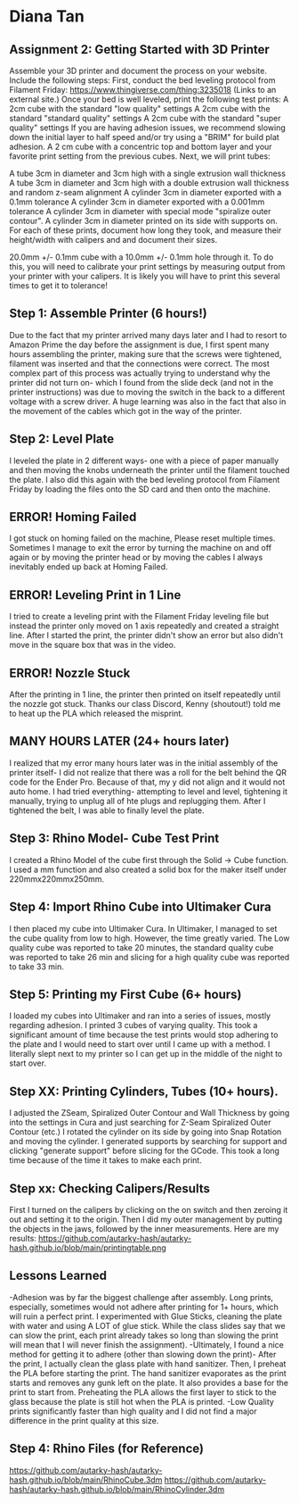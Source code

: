 # Diana Tan

## Assignment 2: Getting Started with 3D Printer
Assemble your 3D printer and document the process on your website. Include the following steps:
First, conduct the bed leveling protocol from Filament Friday: https://www.thingiverse.com/thing:3235018 (Links to an external site.)
Once your bed is well leveled, print the following test prints:
A 2cm cube with the standard "low quality" settings 
A 2cm cube with the standard "standard quality" settings 
A 2cm cube with the standard "super quality" settings
If you are having adhesion issues, we recommend slowing down the initial layer to half speed and/or  try using a "BRIM" for build plat adhesion.
A 2 cm cube with a concentric top and bottom layer and your favorite print setting from the previous cubes.
Next, we will print tubes: 

A tube 3cm in diameter and 3cm high with a single extrusion wall thickness
A tube 3cm in diameter and 3cm high with a double extrusion wall thickness and random z-seam alignment
A cylinder 3cm in diameter exported with a 0.1mm tolerance
A cylinder 3cm in diameter exported with a 0.001mm tolerance
A cylinder 3cm in diameter with special mode "spiralize outer contour".
A cylinder 3cm in diameter printed on its side with supports on.
For each of these prints, document how long they took, and measure their height/width with calipers and and document their sizes. 

20.0mm +/- 0.1mm cube with a 10.0mm +/- 0.1mm hole through it.
To do this, you will need to calibrate your print settings by measuring output from your printer with your calipers. It is likely you will have to print this several times to get it to tolerance!
## Step 1: Assemble Printer (6 hours!)
Due to the fact that my printer arrived many days later and I had to resort to Amazon Prime the day before the assignment is due, I first spent many hours assembling the printer, making sure that the screws were tightened, filament was inserted and that the connections were correct. The most complex part of this process was actually trying to understand why the printer did not turn on- which I found from the slide deck (and not in the printer instructions) was due to moving the switch in the back to a different voltage with a screw driver. A huge learning was also in the fact that  also in the movement of the cables which got in the way of the printer. 

## Step 2: Level Plate
I leveled the plate in 2 different ways- one with a piece of paper manually and then moving the knobs underneath the printer until the filament touched the plate. I also did this again with the bed leveling protocol from Filament Friday by loading the files onto the SD card and then onto the machine.

## ERROR! Homing Failed
I got stuck on homing failed on the machine, Please reset multiple times. Sometimes I manage to exit the error by turning the machine on and off again or by moving the printer head or by moving the cables I always inevitably ended up back at Homing Failed.

## ERROR! Leveling Print in 1 Line
I tried to create a leveling print with the Filament Friday leveling file but instead the printer only moved on 1 axis repeatedly and created a straight line. After I started the print, the printer didn't show an error but also didn't move in the square box that was in the video.

## ERROR! Nozzle Stuck
After the printing in 1 line, the printer then printed on itself repeatedly until the nozzle got stuck. Thanks our class Discord, Kenny (shoutout!) told me to heat up the PLA which released the misprint. 

## MANY HOURS LATER (24+ hours later)
I realized that my error many hours later was in the initial assembly of the printer itself- I did not realize that there was a roll for the belt behind the QR code for the Ender Pro. Because of that, my y did not align and it would not auto home. I had tried everything- attempting to level and level, tightening it manually, trying to unplug all of hte plugs and replugging them. After I tightened the belt, I was able to finally level the plate.

## Step 3: Rhino Model- Cube Test Print 
I created a Rhino Model of the cube first through the Solid -> Cube function. I used a mm function and also created a solid box for the maker itself under 220mmx220mmx250mm.

## Step 4: Import Rhino Cube into Ultimaker Cura
I then placed my cube into Ultimaker Cura. In Ultimaker, I managed to set the cube quality from low to high. However, the time greatly varied. The Low quality cube was reported to take 20 minutes, the standard quality cube was reported to take 26 min and slicing for a high quality cube was reported to take 33 min.

## Step 5: Printing my First Cube (6+ hours)
I loaded my cubes into Ultimaker and ran into a series of issues, mostly regarding adhesion. I printed 3 cubes of varying quality. This took a significant amount of time because the test prints would stop adhering to the plate and I would need to start over until I came up with a method. I literally slept next to my printer so I can get up in the middle of the night to start over.

## Step XX: Printing Cylinders, Tubes (10+ hours).
I adjusted the ZSeam, Spiralized Outer Contour and Wall Thickness by going into the settings in Cura and just searching for Z-Seam Spiralized Outer Contour (etc.)
I rotated the cylinder on its side by going into Snap Rotation and moving the cylinder. I generated supports by searching for support and clicking "generate support" before slicing for the GCode. This took a long time because of the time it takes to make each print. 

## Step xx: Checking Calipers/Results
First I turned on the calipers by clicking on the on switch and then zeroing it out and setting it to the origin.
Then I did my outer management by putting the objects in the jaws, followed by the inner measurements. Here are my results:
https://github.com/autarky-hash/autarky-hash.github.io/blob/main/printingtable.png

## Lessons Learned
-Adhesion was by far the biggest challenge after assembly. Long prints, especially, sometimes would not adhere after printing for 1+ hours, which will ruin a perfect print. I experimented with Glue Sticks, cleaning the plate with water and using A LOT of glue stick. While the class slides say that we can slow the print, each print already takes so long than slowing the print will mean that I will never finish the assignment).
-Ultimately, I found a nice method for getting it to adhere (other than slowing down the print)- After the print, I actually clean the glass plate with hand sanitizer. Then, I preheat the PLA before starting the print. The hand sanitizer evaporates as the print starts and removes any gunk left on the plate. It also provides a base for the print to start from. Preheating the PLA allows the first layer to stick to the glass because the plate is still hot when the PLA is printed. 
-Low Quality prints significantly faster than high quality and I did not find a major difference in the print quality at this size.

## Step 4: Rhino Files (for Reference)
https://github.com/autarky-hash/autarky-hash.github.io/blob/main/RhinoCube.3dm
https://github.com/autarky-hash/autarky-hash.github.io/blob/main/RhinoCylinder.3dm

